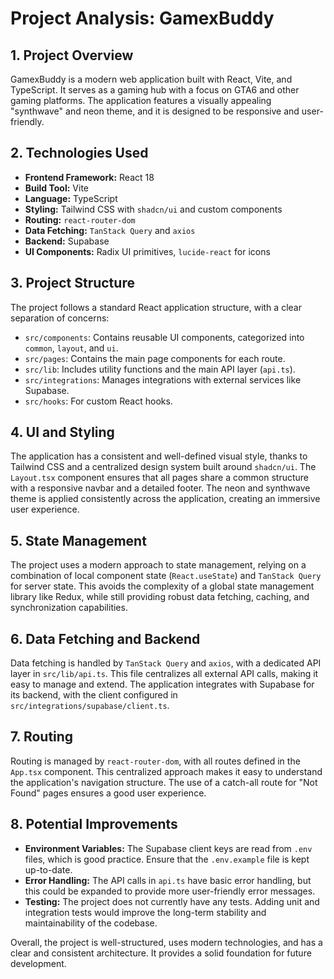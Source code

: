 # Project Analysis: GamexBuddy

## 1. Project Overview

GamexBuddy is a modern web application built with React, Vite, and TypeScript. It serves as a gaming hub with a focus on GTA6 and other gaming platforms. The application features a visually appealing "synthwave" and neon theme, and it is designed to be responsive and user-friendly.

## 2. Technologies Used

- **Frontend Framework:** React 18
- **Build Tool:** Vite
- **Language:** TypeScript
- **Styling:** Tailwind CSS with `shadcn/ui` and custom components
- **Routing:** `react-router-dom`
- **Data Fetching:** `TanStack Query` and `axios`
- **Backend:** Supabase
- **UI Components:** Radix UI primitives, `lucide-react` for icons

## 3. Project Structure

The project follows a standard React application structure, with a clear separation of concerns:

- `src/components`: Contains reusable UI components, categorized into `common`, `layout`, and `ui`.
- `src/pages`: Contains the main page components for each route.
- `src/lib`: Includes utility functions and the main API layer (`api.ts`).
- `src/integrations`: Manages integrations with external services like Supabase.
- `src/hooks`: For custom React hooks.

## 4. UI and Styling

The application has a consistent and well-defined visual style, thanks to Tailwind CSS and a centralized design system built around `shadcn/ui`. The `Layout.tsx` component ensures that all pages share a common structure with a responsive navbar and a detailed footer. The neon and synthwave theme is applied consistently across the application, creating an immersive user experience.

## 5. State Management

The project uses a modern approach to state management, relying on a combination of local component state (`React.useState`) and `TanStack Query` for server state. This avoids the complexity of a global state management library like Redux, while still providing robust data fetching, caching, and synchronization capabilities.

## 6. Data Fetching and Backend

Data fetching is handled by `TanStack Query` and `axios`, with a dedicated API layer in `src/lib/api.ts`. This file centralizes all external API calls, making it easy to manage and extend. The application integrates with Supabase for its backend, with the client configured in `src/integrations/supabase/client.ts`.

## 7. Routing

Routing is managed by `react-router-dom`, with all routes defined in the `App.tsx` component. This centralized approach makes it easy to understand the application's navigation structure. The use of a catch-all route for "Not Found" pages ensures a good user experience.

## 8. Potential Improvements

- **Environment Variables:** The Supabase client keys are read from `.env` files, which is good practice. Ensure that the `.env.example` file is kept up-to-date.
- **Error Handling:** The API calls in `api.ts` have basic error handling, but this could be expanded to provide more user-friendly error messages.
- **Testing:** The project does not currently have any tests. Adding unit and integration tests would improve the long-term stability and maintainability of the codebase.

Overall, the project is well-structured, uses modern technologies, and has a clear and consistent architecture. It provides a solid foundation for future development.